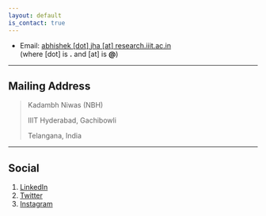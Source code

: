 ```yaml
---
layout: default
is_contact: true
---
```


* Email: [abhishek [dot] jha [at] research.iiit.ac.in](mailto:abhishek[dot]jha[at]research.iiit.ac.in)  
(where [dot] is   **.**   and   [at]   is   **@**)

---

## Mailing Address

> Kadambh Niwas (NBH)
>
> IIIT Hyderabad, Gachibowli
>
> Telangana, India

---

## Social

1. [LinkedIn](https://in.linkedin.com/in/abhishekjha2010)
2. [Twitter](http://twitter.com/abhishekjha2010)
3. [Instagram](https://www.instagram.com/abhishekjha2010/)
